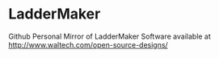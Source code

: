 # LadderMaker
Github Personal Mirror of LadderMaker Software available at http://www.waltech.com/open-source-designs/
